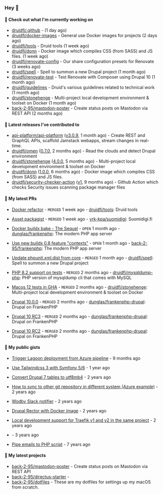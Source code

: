 ### Hey 👋

#### 👷 Check out what I'm currently working on


- [druidfi/.github](https://github.com/druidfi/.github) -  (1 day ago)
- [druidfi/docker-images](https://github.com/druidfi/docker-images) - General use Docker images for projects (2 days ago)
- [druidfi/tools](https://github.com/druidfi/tools) - Druid tools (1 week ago)
- [druidfi/donn](https://github.com/druidfi/donn) - Docker image which compiles CSS (from SASS) and JS files. (1 week ago)
- [druidfi/renovate-config](https://github.com/druidfi/renovate-config) - Our share configuration presets for Renovate (3 weeks ago)
- [druidfi/spell](https://github.com/druidfi/spell) - Spell to summon a new Drupal project (1 month ago)
- [druidfi/renovate-test](https://github.com/druidfi/renovate-test) - Test Renovate with Composer using Drupal 10 (1 month ago)
- [druidfi/guidelines](https://github.com/druidfi/guidelines) - Druid&#39;s various guidelines related to technical work (1 month ago)
- [druidfi/stonehenge](https://github.com/druidfi/stonehenge) - Multi-project local development environment &amp; toolset on Docker (1 month ago)
- [back-2-95/mastodon-poster](https://github.com/back-2-95/mastodon-poster) - Create status posts on Mastodon via REST API (2 months ago)


#### 🔭 Latest releases I've contributed to


- [api-platform/api-platform](https://github.com/api-platform/api-platform) ([v3.0.9](https://github.com/api-platform/api-platform/releases/tag/v3.0.9), 1 month ago) - Create REST and GraphQL APIs, scaffold Jamstack webapps, stream changes in real-time.
- [druidfi/omen](https://github.com/druidfi/omen) ([0.7.0](https://github.com/druidfi/omen/releases/tag/0.7.0), 2 months ago) - Read the clouds and detect Drupal environment
- [druidfi/stonehenge](https://github.com/druidfi/stonehenge) ([4.0.0](https://github.com/druidfi/stonehenge/releases/tag/4.0.0), 5 months ago) - Multi-project local development environment &amp; toolset on Docker
- [druidfi/donn](https://github.com/druidfi/donn) ([1.0.0](https://github.com/druidfi/donn/releases/tag/1.0.0), 6 months ago) - Docker image which compiles CSS (from SASS) and JS files.
- [druidfi/security-checker-action](https://github.com/druidfi/security-checker-action) ([v1](https://github.com/druidfi/security-checker-action/releases/tag/v1), 9 months ago) - Github Action which checks Security issues scanning package manager files

#### 🌱 My latest PRs


- [Docker refactor](https://github.com/druidfi/tools/pull/12) - `MERGED` 1 week ago - [druidfi/tools](https://github.com/druidfi/tools): Druid tools

- [Asset packagist](https://github.com/vrk-kpa/suomidigi/pull/315) - `MERGED` 1 week ago - [vrk-kpa/suomidigi](https://github.com/vrk-kpa/suomidigi): Suomidigi.fi

- [Docker buildx bake - The Sequel](https://github.com/dunglas/frankenphp/pull/133) - `OPEN` 1 month ago - [dunglas/frankenphp](https://github.com/dunglas/frankenphp): The modern PHP app server

- [Use new buildx 0.8 feature &#34;contexts&#34;](https://github.com/back-2-95/frankenphp/pull/1) - `OPEN` 1 month ago - [back-2-95/frankenphp](https://github.com/back-2-95/frankenphp): The modern PHP app server

- [Update phpunit.xml.dist from core](https://github.com/druidfi/spell/pull/43) - `MERGED` 1 month ago - [druidfi/spell](https://github.com/druidfi/spell): Spell to summon a new Drupal project

- [PHP 8.2 support on tests](https://github.com/druidfi/mysqldump-php/pull/20) - `MERGED` 2 months ago - [druidfi/mysqldump-php](https://github.com/druidfi/mysqldump-php): PHP version of mysqldump cli that comes with MySQL

- [Macos 12 tests in GHA](https://github.com/druidfi/stonehenge/pull/74) - `MERGED` 2 months ago - [druidfi/stonehenge](https://github.com/druidfi/stonehenge): Multi-project local development environment &amp; toolset on Docker

- [Drupal 10.0.0](https://github.com/dunglas/frankenphp-drupal/pull/13) - `MERGED` 2 months ago - [dunglas/frankenphp-drupal](https://github.com/dunglas/frankenphp-drupal): Drupal on FrankenPHP

- [Drupal 10 RC3](https://github.com/dunglas/frankenphp-drupal/pull/11) - `MERGED` 2 months ago - [dunglas/frankenphp-drupal](https://github.com/dunglas/frankenphp-drupal): Drupal on FrankenPHP

- [Drupal 10 RC2](https://github.com/dunglas/frankenphp-drupal/pull/10) - `MERGED` 2 months ago - [dunglas/frankenphp-drupal](https://github.com/dunglas/frankenphp-drupal): Drupal on FrankenPHP


#### 🌱 My public gists


- [Trigger Lagoon deployment from Azure pipeline](https://gist.github.com/bb73dc3d76cdae889ed4bd87930682f9) - 9 months ago

- [Use Tailwindcss 3 with Symfony 5/6](https://gist.github.com/3d059e4443ee8f028ab5c8c20b602b2f) - 1 year ago

- [Convert Drupal 7 tables to utf8mb4](https://gist.github.com/ef42b2ce2f464cd2ce5bd5fb579ab3ab) - 2 years ago

- [How to sync to other git repository in different system (Azure example)](https://gist.github.com/e23d1f9e1450d6b45e0ca190edfb986e) - 2 years ago

- [Wodby Slack notifier](https://gist.github.com/ff0fe5c5d93051b727195fc889a9f34d) - 2 years ago

- [Drupal Rector with Docker image](https://gist.github.com/fe39495086cdace14d521454451432f7) - 2 years ago

- [Local development support for Traefik v1 and v2 in the same project](https://gist.github.com/3fe30a9fe538d3abb1198aa6ed766559) - 2 years ago

- [](https://gist.github.com/ce42754ae29000faaeb3b7df89ae15a3) - 3 years ago

- [Pipe emails to PHP script](https://gist.github.com/b1e85ce5837420b886cb) - 7 years ago


#### 🌱 My latest projects


- [back-2-95/mastodon-poster](https://github.com/back-2-95/mastodon-poster) - Create status posts on Mastodon via REST API
- [back-2-95/directus-starter](https://github.com/back-2-95/directus-starter) - 
- [back-2-95/dotfiles](https://github.com/back-2-95/dotfiles) - These are my dotfiles for settings up my macOS from scratch.
